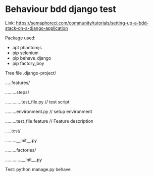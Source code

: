 # Behaviour bdd django test

Link: https://semaphoreci.com/community/tutorials/setting-up-a-bdd-stack-on-a-django-application

Package used:
- apt phantomjs
- pip selenium
- pip behave_django
- pip factory_boy

Tree file
.django-project/

.....features/

.........steps/

.............test_file.py     // test script

.........environment.py       // setup environment

.........test_file.feature    // Feature description

.....test/

.........\_\_init\_\_.py

.........factories/

.............\_\_init\_\_.py


Test:
python manage.py behave